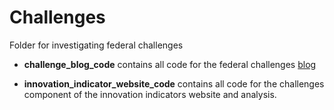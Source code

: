 # Challenges

Folder for investigating federal challenges 

- **challenge_blog_code** contains all code for the federal challenges [blog](https://www.policyinnovation.org/blog/dezccd0lv2njzynv1kg1w1r4euorfe-nyf6t-jptjn)

- **innovation_indicator_website_code** contains all code for the challenges component of the innovation indicators website and analysis.


